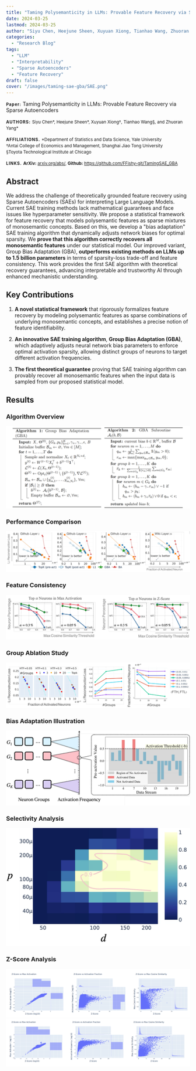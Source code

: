 ```yaml
---
title: "Taming Polysemanticity in LLMs: Provable Feature Recovery via Sparse Autoencoders"
date: 2024-03-25
lastmod: 2024-03-25
author: "Siyu Chen, Heejune Sheen, Xuyuan Xiong, Tianhao Wang, Zhuoran Yang"
categories:
  - "Research Blog"
tags:
  - "LLM"
  - "Interpretability"
  - "Sparse Autoencoders"
  - "Feature Recovery"
draft: false
cover: "/images/taming-sae-gba/SAE.png"
---
```


<!-- Paper title -->
<p><strong style="font-size: 0.8em; letter-spacing: 1px;">Paper:</strong> Taming Polysemanticity in LLMs: Provable Feature Recovery via Sparse Autoencoders</p>

<!-- Authors Section -->
<p><strong style="font-size: 0.8em; letter-spacing: 1px;">AUTHORS:</strong>
<small>
Siyu Chen*, Heejune Sheen*, Xuyuan Xiong†, Tianhao Wang§, and Zhuoran Yang*
</small></p>

<p><strong style="font-size: 0.8em; letter-spacing:1px;">AFFILIATIONS.</strong>
<small>
*Department of Statistics and Data Science, Yale University<br>
†Antai College of Economics and Management, Shanghai Jiao Tong University<br>
§Toyota Technological Institute at Chicago
</small></p>

<p><strong style="font-size: 0.8em; letter-spacing:1px;">LINKS.</strong>
<small>
<strong>ArXiv:</strong> <a href="https://arxiv.org/abs/<ARXIV PAPER ID>" target="_blank">arxiv.org/abs/<ARXIV PAPER ID></a>,
<strong>Github:</strong> <a href="https://github.com/FFishy-git/TamingSAE_GBA/tree/main/" target="_blank">https://github.com/FFishy-git/TamingSAE_GBA</a>
</small></p>

## Abstract

We address the challenge of theoretically grounded feature recovery using Sparse Autoencoders (SAEs) for interpreting Large Language Models. Current SAE training methods lack mathematical guarantees and face issues like hyperparameter sensitivity. We propose a statistical framework for feature recovery that models polysemantic features as sparse mixtures of monosemantic concepts. Based on this, we develop a "bias adaptation" SAE training algorithm that dynamically adjusts network biases for optimal sparsity. We **prove that this algorithm correctly recovers all monosemantic features** under our statistical model. Our improved variant, Group Bias Adaptation (GBA), **outperforms existing methods on LLMs up to 1.5 billion parameters** in terms of sparsity-loss trade-off and feature consistency. This work provides the first SAE algorithm with theoretical recovery guarantees, advancing interpretable and trustworthy AI through enhanced mechanistic understanding.

## Key Contributions

1. **A novel statistical framework** that rigorously formalizes feature recovery by modeling polysemantic features as sparse combinations of underlying monosemantic concepts, and establishes a precise notion of feature identifiability.

2. **An innovative SAE training algorithm**, **Group Bias Adaptation (GBA)**, which adaptively adjusts neural network bias parameters to enforce optimal activation sparsity, allowing distinct groups of neurons to target different activation frequencies.

3. **The first theoretical guarantee** proving that SAE training algorithm can provably recover all monosemantic features when the input data is sampled from our proposed statistical model.

## Results

### Algorithm Overview

![Algorithm Overview](/images/taming-sae-gba/algorithm.png)

### Performance Comparison

![Loss vs Sparsity](/images/taming-sae-gba/loss_sparsity.png)

### Feature Consistency

![Feature Consistency](/images/taming-sae-gba/consistency.png)

### Group Ablation Study

![Group Ablation](/images/taming-sae-gba/group_ablation.png)

### Bias Adaptation Illustration

![Bias Adaptation](/images/taming-sae-gba/bias_adap_illus.png)

### Selectivity Analysis

![Selectivity Analysis](/images/taming-sae-gba/selectivity_analysis.png)

### Z-Score Analysis

![Z-Score Analysis 1](/images/taming-sae-gba/zscore_1.png)
![Z-Score Analysis 2](/images/taming-sae-gba/zscore_2.png) 